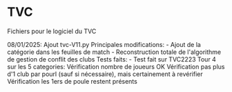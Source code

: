 # TVC
Fichiers pour le logiciel du TVC


08/01/2025:
  Ajout tvc-V11.py
    Principales modifications:
      - Ajout de la catégorie dans les feuilles de match
      - Reconstruction totale de l'algorithme de gestion de conflit des clubs
    Tests faits:
      - Test fait sur TVC2223 Tour 4 sur les 5 categories:
        Vérification nombre de joueurs OK 
        Vérification pas plus d'1 club par pourl (sauf si nécessaire), mais certainement à revérifier
        Vérification les 1ers de poule restent présents
